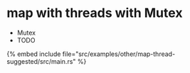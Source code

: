 # map with threads with Mutex

* Mutex
* TODO

{% embed include file="src/examples/other/map-thread-suggested/src/main.rs" %}


